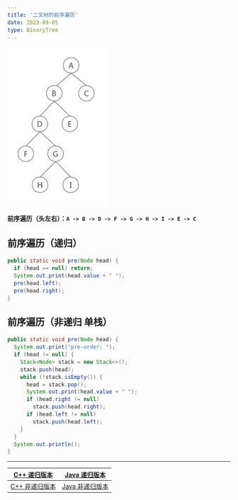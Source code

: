 ```yaml
---
title: '二叉树的前序遍历'
date: 2023-09-05
type: BinaryTree
---
```


![二叉树](/public/images/ds/bt-images/bt-info.jpg)

**前序遍历（头左右）：`A -> B -> D -> F -> G -> H -> I -> E -> C`**

## 前序遍历（递归）

```java
public static void pre(Node head) {
  if (head == null) return;
  System.out.print(head.value + " ");
  pre(head.left);
  pre(head.right);
}
```

## 前序遍历（非递归 单栈）

```java
public static void pre(Node head) {
  System.out.print("pre-order: ");
  if (head != null) {
    Stack<Node> stack = new Stack<>();
    stack.push(head);
    while (!stack.isEmpty()) {
      head = stack.pop();
      System.out.print(head.value + " ");
      if (head.right != null)
        stack.push(head.right);
      if (head.left != null)
        stack.push(head.left);
    }
  }
  System.out.println();
}
```

<hr/>

|   [C++ 递归版本](https://github.com/ZhengKe996/DS/blob/main/src/binary_tree/recursive_traversal_bt.cpp)    |   [Java 递归版本](https://github.com/ZhengKe996/DS/blob/main/src/binary_tree/recursive_traversal_bt.java)    |
| :--------------------------------------------------------------------------------------------------------: | :----------------------------------------------------------------------------------------------------------: |
| [C++ 非递归版本](https://github.com/ZhengKe996/DS/blob/main/src/binary_tree/un_recursive_traversal_bt.cpp) | [Java 非递归版本](https://github.com/ZhengKe996/DS/blob/main/src/binary_tree/un_recursive_traversal_bt.java) |
